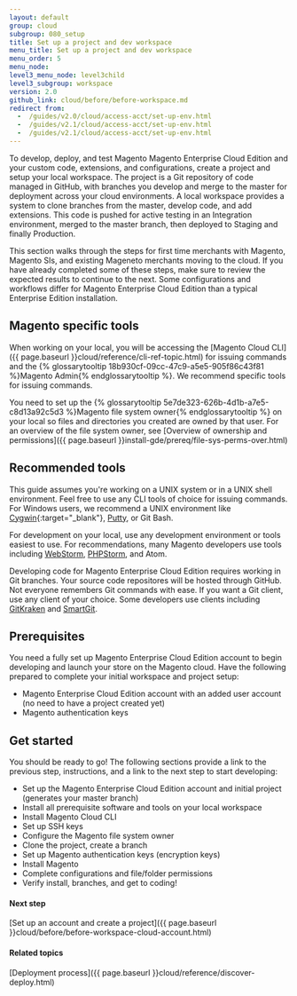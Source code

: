 ```yaml
---
layout: default
group: cloud
subgroup: 080_setup
title: Set up a project and dev workspace
menu_title: Set up a project and dev workspace
menu_order: 5
menu_node:
level3_menu_node: level3child
level3_subgroup: workspace
version: 2.0
github_link: cloud/before/before-workspace.md
redirect from:
  -  /guides/v2.0/cloud/access-acct/set-up-env.html
  -  /guides/v2.1/cloud/access-acct/set-up-env.html
  -  /guides/v2.1/cloud/access-acct/set-up-env.html
---
```


To develop, deploy, and test Magento Magento Enterprise Cloud Edition and your custom code, extensions, and configurations, create a  project and setup your local workspace. The project is a Git repository of code managed in GitHub, with branches you develop and merge to the master for deployment across your cloud environments. A local workspace provides a system to clone branches from the master, develop code, and add extensions. This code is pushed for active testing in an Integration environment, merged to the master branch, then deployed to Staging and finally Production.

This section walks through the steps for first time merchants with Magento, Magento SIs, and existing Mageneto merchants moving to the cloud. If you have already completed some of these steps, make sure to review the expected results to continue to the next. Some configurations and workflows differ for Magento Enterprise Cloud Edition than a typical Enterprise Edition installation.

## Magento specific tools
When working on your local, you will be accessing the [Magento Cloud CLI]({{ page.baseurl }}cloud/reference/cli-ref-topic.html) for issuing commands and the {% glossarytooltip 18b930cf-09cc-47c9-a5e5-905f86c43f81 %}Magento Admin{% endglossarytooltip %}. We recommend specific tools for issuing commands.

You need to set up the {% glossarytooltip 5e7de323-626b-4d1b-a7e5-c8d13a92c5d3 %}Magento file system owner{% endglossarytooltip %} on your local so files and directories you created are owned by that user. For an overview of the file system owner, see [Overview of ownership and permissions]({{ page.baseurl }}install-gde/prereq/file-sys-perms-over.html)

## Recommended tools
This guide assumes you're working on a UNIX system or in a UNIX shell environment. Feel free to use any CLI tools of choice for issuing commands. For Windows users, we recommend a UNIX environment like [Cygwin](https://www.cygwin.com/){:target="_blank"}, [Putty](http://www.putty.org/), or Git Bash.

For development on your local, use any development environment or tools easiest to use. For recommendations, many Magento developers use tools including [WebStorm](https://www.jetbrains.com/webstorm/), [PHPStorm](https://www.jetbrains.com/phpstorm/), and Atom.

Developing code for Magento Enterprise Cloud Edition requires working in Git branches. Your source code repositores will be hosted through GitHub. Not everyone remembers Git commands with ease. If you want a Git client, use any client of your choice. Some developers use clients including [GitKraken](https://www.gitkraken.com/) and [SmartGit](https://www.syntevo.com/smartgit/).

## Prerequisites
You need a fully set up Magento Enterprise Cloud Edition account to begin developing and launch your store on the Magento cloud. Have the following prepared to complete your initial workspace and project setup:

 * Magento Enterprise Cloud Edition account with an added user account (no need to have a project created yet)
 * Magento authentication keys

## Get started
You should be ready to go! The following sections provide a link to the previous step, instructions, and a link to the next step to start developing:

* Set up the Magento Enterprise Cloud Edition account and initial project (generates your master branch)
* Install all prerequisite software and tools on your local workspace
* Install Magento Cloud CLI
* Set up SSH keys
* Configure the Magento file system owner
* Clone the project, create a branch
* Set up Magento authentication keys (encryption keys)
* Install Magento
* Complete configurations and file/folder permissions
* Verify install, branches, and get to coding!


#### Next step
[Set up an account and create a project]({{ page.baseurl }}cloud/before/before-workspace-cloud-account.html)

#### Related topics
[Deployment process]({{ page.baseurl }}cloud/reference/discover-deploy.html)
